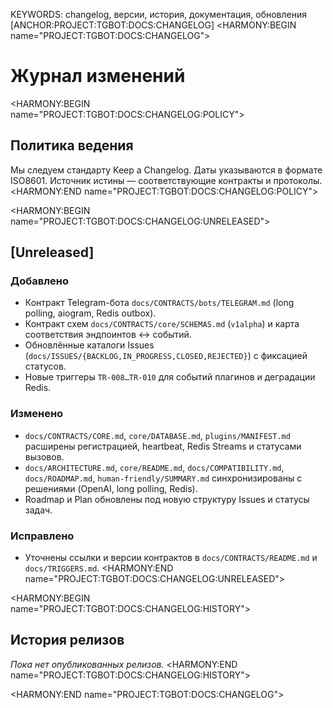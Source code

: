 KEYWORDS: changelog, версии, история, документация, обновления
[ANCHOR:PROJECT:TGBOT:DOCS:CHANGELOG]
<HARMONY:BEGIN name="PROJECT:TGBOT:DOCS:CHANGELOG">
# Журнал изменений

<HARMONY:BEGIN name="PROJECT:TGBOT:DOCS:CHANGELOG:POLICY">
## Политика ведения
Мы следуем стандарту Keep a Changelog. Даты указываются в формате ISO8601. Источник истины — соответствующие контракты и протоколы.
<HARMONY:END name="PROJECT:TGBOT:DOCS:CHANGELOG:POLICY">

<HARMONY:BEGIN name="PROJECT:TGBOT:DOCS:CHANGELOG:UNRELEASED">
## [Unreleased]
### Добавлено
- Контракт Telegram-бота `docs/CONTRACTS/bots/TELEGRAM.md` (long polling, aiogram, Redis outbox).
- Контракт схем `docs/CONTRACTS/core/SCHEMAS.md` (`v1alpha`) и карта соответствия эндпоинтов ↔ событий.
- Обновлённые каталоги Issues (`docs/ISSUES/{BACKLOG,IN_PROGRESS,CLOSED,REJECTED}`) с фиксацией статусов.
- Новые триггеры `TR-008…TR-010` для событий плагинов и деградации Redis.

### Изменено
- `docs/CONTRACTS/CORE.md`, `core/DATABASE.md`, `plugins/MANIFEST.md` расширены регистрацией, heartbeat, Redis Streams и статусами вызовов.
- `docs/ARCHITECTURE.md`, `core/README.md`, `docs/COMPATIBILITY.md`, `docs/ROADMAP.md`, `human-friendly/SUMMARY.md` синхронизированы с решениями (OpenAI, long polling, Redis).
- Roadmap и Plan обновлены под новую структуру Issues и статусы задач.

### Исправлено
- Уточнены ссылки и версии контрактов в `docs/CONTRACTS/README.md` и `docs/TRIGGERS.md`.
<HARMONY:END name="PROJECT:TGBOT:DOCS:CHANGELOG:UNRELEASED">

<HARMONY:BEGIN name="PROJECT:TGBOT:DOCS:CHANGELOG:HISTORY">
## История релизов
*Пока нет опубликованных релизов.*
<HARMONY:END name="PROJECT:TGBOT:DOCS:CHANGELOG:HISTORY">

<HARMONY:END name="PROJECT:TGBOT:DOCS:CHANGELOG">
